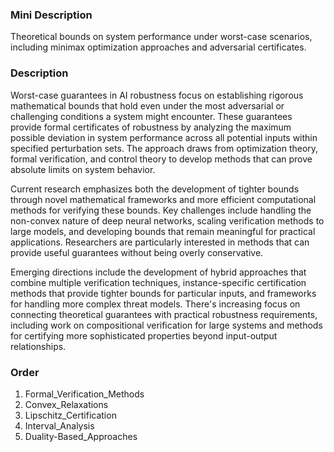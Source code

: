 ### Mini Description

Theoretical bounds on system performance under worst-case scenarios, including minimax optimization approaches and adversarial certificates.

### Description

Worst-case guarantees in AI robustness focus on establishing rigorous mathematical bounds that hold even under the most adversarial or challenging conditions a system might encounter. These guarantees provide formal certificates of robustness by analyzing the maximum possible deviation in system performance across all potential inputs within specified perturbation sets. The approach draws from optimization theory, formal verification, and control theory to develop methods that can prove absolute limits on system behavior.

Current research emphasizes both the development of tighter bounds through novel mathematical frameworks and more efficient computational methods for verifying these bounds. Key challenges include handling the non-convex nature of deep neural networks, scaling verification methods to large models, and developing bounds that remain meaningful for practical applications. Researchers are particularly interested in methods that can provide useful guarantees without being overly conservative.

Emerging directions include the development of hybrid approaches that combine multiple verification techniques, instance-specific certification methods that provide tighter bounds for particular inputs, and frameworks for handling more complex threat models. There's increasing focus on connecting theoretical guarantees with practical robustness requirements, including work on compositional verification for large systems and methods for certifying more sophisticated properties beyond input-output relationships.

### Order

1. Formal_Verification_Methods
2. Convex_Relaxations
3. Lipschitz_Certification
4. Interval_Analysis
5. Duality-Based_Approaches
